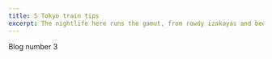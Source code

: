 ```yaml
---
title: 5 Tokyo train tips
excerpt: The nightlife here runs the gamut, from rowdy izakayas and beer bars, to red-light entertainment and the infamous Robot Restaurant.
---
```


Blog number 3